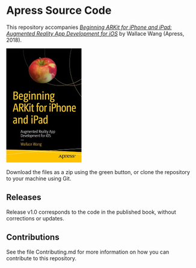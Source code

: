 # Apress Source Code

This repository accompanies [*Beginning ARKit for iPhone and iPad: Augmented Reality App Development for iOS*](https://www.apress.com/9781484241011) by Wallace Wang (Apress, 2018).

[comment]: #cover
![Cover image](9781484241011.jpg)

Download the files as a zip using the green button, or clone the repository to your machine using Git.

## Releases

Release v1.0 corresponds to the code in the published book, without corrections or updates.

## Contributions

See the file Contributing.md for more information on how you can contribute to this repository.